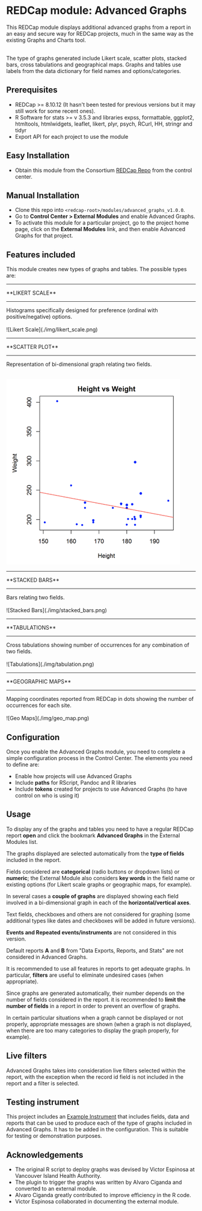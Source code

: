 # REDCap module: Advanced Graphs
This REDCap module displays additional advanced graphs from a report in an easy and secure way for REDCap projects, much in the same way as the existing Graphs and Charts tool. 

<br/>The type of graphs generated include Likert scale, scatter plots, stacked bars, cross tabulations and geographical maps. Graphs and tables use labels from the data dictionary for field names and options/categories.




## Prerequisites
- REDCap >= 8.10.12 (It hasn't been tested for previous versions but it may still work for some recent ones).
- R Software for stats >= v 3.5.3 and libraries expss, formattable, ggplot2, htmltools, htmlwidgets, leaflet, likert, plyr, psych, RCurl, HH, stringr and tidyr 
- Export API for each project to use the module


## Easy Installation
- Obtain this module from the Consortium [REDCap Repo](https://redcap.vanderbilt.edu/consortium/modules/index.php) from the control center.


## Manual Installation
- Clone this repo into `<redcap-root>/modules/advanced_graphs_v1.0.0`.
- Go to **Control Center > External Modules** and enable Advanced Graphs.
- To activate this module for a particular project, go to the project home page, click on the **External Modules** link, and then enable Advanced Graphs for that project.


## Features included
This module creates new types of graphs and tables. The possible types are:

<hr>
**LIKERT SCALE**
<hr>
Histograms specifically designed for preference (ordinal with positive/negative) options.<br /><br />
![Likert Scale](./img/likert_scale.png)

<hr>
**SCATTER PLOT**
<hr>
Representation of bi-dimensional graph relating two fields.<br /><br />

![Scatter Plot](./img/scatter_plot.png)


<hr>
**STACKED BARS**
<hr>
Bars relating two fields.<br /><br />
![Stacked Bars](./img/stacked_bars.png)

<hr>
**TABULATIONS**
<hr>
Cross tabulations showing number of occurrences for any combination of two fields.<br /><br />
![Tabulations](./img/tabulation.png)

<hr>
**GEOGRAPHIC MAPS**
<hr>
Mapping coordinates reported from REDCap in dots showing the number of occurrences for each site.<br /><br />
![Geo Maps](./img/geo_map.png)

## Configuration
Once you enable the Advanced Graphs module, you need to complete a simple configuration process in the Control Center. The elements you need to define are:
 
 - Enable how projects will use Advanced Graphs
 - Include **paths** for RScript, Pandoc and R libraries
 - Include **tokens** created for projects to use Advanced Graphs (to have control on who is using it)

## Usage
To display any of the graphs and tables you need to have a regular REDCap report **open** and click the bookmark **Advanced Graphs** in the External Modules list.

The graphs displayed are selected automatically from the **type of fields** included in the report. 

Fields considered are **categorical** (radio buttons or dropdown lists) or **numeric**; the External Module also considers **key words** in the field name or existing options (for Likert scale graphs or geographic maps, for example).

In several cases a **couple of graphs** are displayed showing each field involved in a bi-dimensional graph in each of the **horizontal/vertical axes**.

Text fields, checkboxes and others are not considered for graphing (some additional types like dates and checkboxes will be added in future versions).

**Events and Repeated events/instruments** are not considered in this version.

Default reports **A** and **B** from "Data Exports, Reports, and Stats" are not considered in Advanced Graphs.

It is recommended to use all features in reports to get adequate graphs. In particular, **filters** are useful to eliminate undesired cases (when appropriate).

Since graphs are generated automatically, their number depends on the number of fields considered in the report. it is recommended to **limit the number of fields** in a report in order to prevent an overflow of graphs. 

In certain particular situations when a graph cannot be displayed or not properly, appropriate messages are shown (when a graph is not displayed, when there are too many categories to display the graph properly, for example).

## Live filters

Advanced Graphs takes into consideration live filters selected within the report, with the exception when the record id field is not included in the report and a filter is selected.

## Testing instrument

This project includes an [Example Instrument](../../modules/advanced_graphs_v1.0.0/docs/AdvancedGraphsDemoProject_2020-01-15.zip) that includes fields, data and reports that can be used to produce each of the type of graphs included in Advanced Graphs. 
It has to be added in the configuration. This is suitable for testing or demonstration purposes.


## Acknowledgements
 * The original R script to deploy graphs was devised by Victor Espinosa at Vancouver Island Health Authority.  
 * The plugin to trigger the graphs was written by Alvaro Ciganda and converted to an external module.
 * Alvaro Ciganda greatly contributed to improve efficiency in the R code.
 * Victor Espinosa collaborated in documenting the external module.
